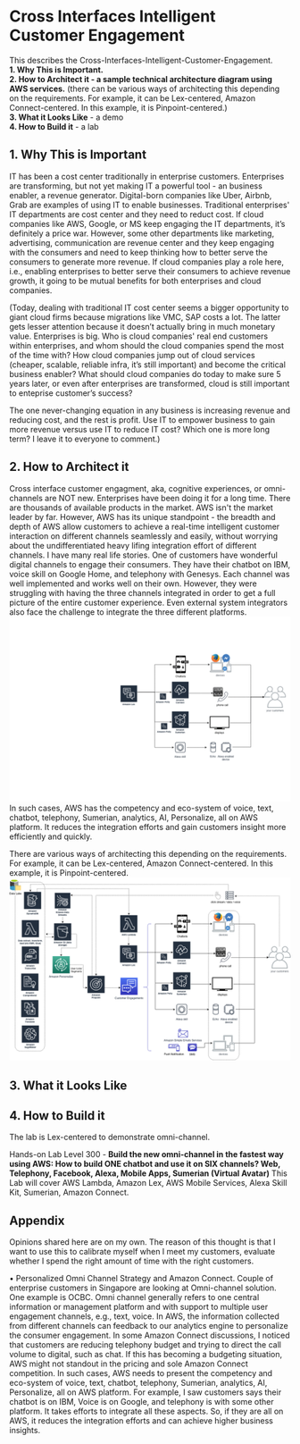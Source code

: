 # Cross Interfaces Intelligent Customer Engagement


This describes the Cross-Interfaces-Intelligent-Customer-Engagement. <br />
**1. Why This is Important.** <br />
**2. How to Architect it - a sample technical architecture diagram using AWS services.** (there can be various ways of architecting this depending on the requirements. For example, it can be Lex-centered, Amazon Connect-centered. In this example, it is Pinpoint-centered.) <br />
**3. What it Looks Like** - a demo <br/>
**4. How to Build it** - a lab 

## 1. Why This is Important ##
IT has been a cost center traditionally in enterprise customers. Enterprises are transforming, but not yet making IT a powerful tool - an business enabler, a revenue generator. Digital-born companies like Uber, Airbnb, Grab are examples of using IT to enable businesses. Traditional enterprises' IT departments are cost center and they need to reduct cost. If cloud companies like AWS, Google, or MS keep engaging the IT departments, it’s definitely a price war. However, some other departments like marketing, advertising, communication are revenue center and they keep engaging with the consumers and need to keep thinking how to better serve the consumers to generate more revenue. If cloud companies play a role here, i.e., enabling enterprises to better serve their consumers to achieve revenue growth, it going to be mutual benefits for both enterprises and cloud companies.

(Today, dealing with traditional IT cost center seems a bigger opportunity to giant cloud firms because migrations like VMC, SAP costs a lot. The latter gets lesser attention because it doesn’t actually bring in much monetary value. Enterprises is big. Who is cloud companies' real end customers within enterprises, and whom should the cloud companies spend the most of the time with? How cloud companies jump out of cloud services (cheaper, scalable, reliable infra, it’s still important) and become the critical business enabler? What should cloud companies do today to make sure 5 years later, or even after enterprises are transformed, cloud is still important to enteprise customer’s success?

The one never-changing equation in any business is increasing revenue and reducing cost, and the rest is profit. Use IT to empower business to gain more revenue versus use IT to reduce IT cost? Which one is more long term? I leave it to everyone to comment.) 

## 2. How to Architect it ## 
Cross interface customer engagment, aka, cognitive experiences, or omni-channels are NOT new. Enterprises have been doing it for a long time. There are thousands of available products in the market. AWS isn't the market leader by far. However, AWS has its unique standpoint - the breadth and depth of AWS allow customers to achieve a real-time intelligent customer interaction on different channels seamlessly and easily, without worrying about the undifferentiated heavy lifing integration effort of different channels. I have many real life stories. One of customers have wonderful digital channels to engage their consumers. They have their chatbot on IBM, voice skill on Google Home, and telephony with Genesys. Each channel was well implemented and works well on their own. However, they were struggling with having the three channels integrated in order to get a full picture of the entire customer experience. Even external system integrators also face the challenge to integrate the three different platforms. 
![Cross-Interfaces-Intelligent-Customer-Engagement.gif](Cross-Interfaces-Intelligent-Customer-Engagement.gif)
In such cases, AWS has the competency and eco-system of voice, text, chatbot, telephony, Sumerian, analytics, AI, Personalize, all on AWS platform. It reduces the integration efforts and gain customers insight more efficiently and quickly. 

There are various ways of architecting this depending on the requirements. For example, it can be Lex-centered, Amazon Connect-centered. In this example, it is Pinpoint-centered.
![Cross-Interfaces-Intelligent-Customer-Engagement.png](Cross-Interfaces-Intelligent-Customer-Engagement.png)

## 3. What it Looks Like ##

## 4. How to Build it ## 
The lab is Lex-centered to demonstrate omni-channel. </br>

Hands-on Lab Level 300 - **Build the new omni-channel in the fastest way using AWS: How to build ONE chatbot and use it on SIX channels? Web, Telephony, Facebook, Alexa, Mobile Apps, Sumerian (Virtual Avatar)** 
This Lab will cover AWS Lambda, Amazon Lex, AWS Mobile Services, Alexa Skill Kit, Sumerian, Amazon Connect.



## Appendix ##

Opinions shared here are on my own. The reason of this thought is that I want to use this to calibrate myself when I meet my customers, evaluate whether I spend the right amount of time with the right customers.


•	Personalized Omni Channel Strategy and Amazon Connect. Couple of enterprise customers in Singapore are looking at Omni-channel solution. One example is OCBC. Omni channel generally refers to one central information or management platform and with support to multiple user engagement channels, e.g., text, voice. In AWS, the information collected from different channels can feedback to our analytics engine to personalize the consumer engagement. In some Amazon Connect discussions, I noticed that customers are reducing telephony budget and trying to direct the call volume to digital, such as chat. If this has becoming a budgeting situation, AWS might not standout in the pricing and sole Amazon Connect competition. In such cases, AWS needs to present the competency and eco-system of voice, text, chatbot, telephony, Sumerian, analytics, AI, Personalize, all on AWS platform. For example, I saw customers says their chatbot is on IBM, Voice is on Google, and telephony is with some other platform. It takes efforts to integrate all these aspects. So, if they are all on AWS, it reduces the integration efforts and can achieve higher business insights.

